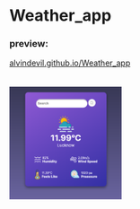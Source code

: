 # Weather_app
<h3>preview: </h3>
<html>
  <head></head>
  <body>
    <a href="https://alvindevil.github.io/Weather_app/" alt="Output"> 
      alvindevil.github.io/Weather_app <br>
    </a>
    <br><br>
    <div style="display:block; width:200px;">
        <img src="images/Demo_img.png" >
    </div>
  </body>
</html>


